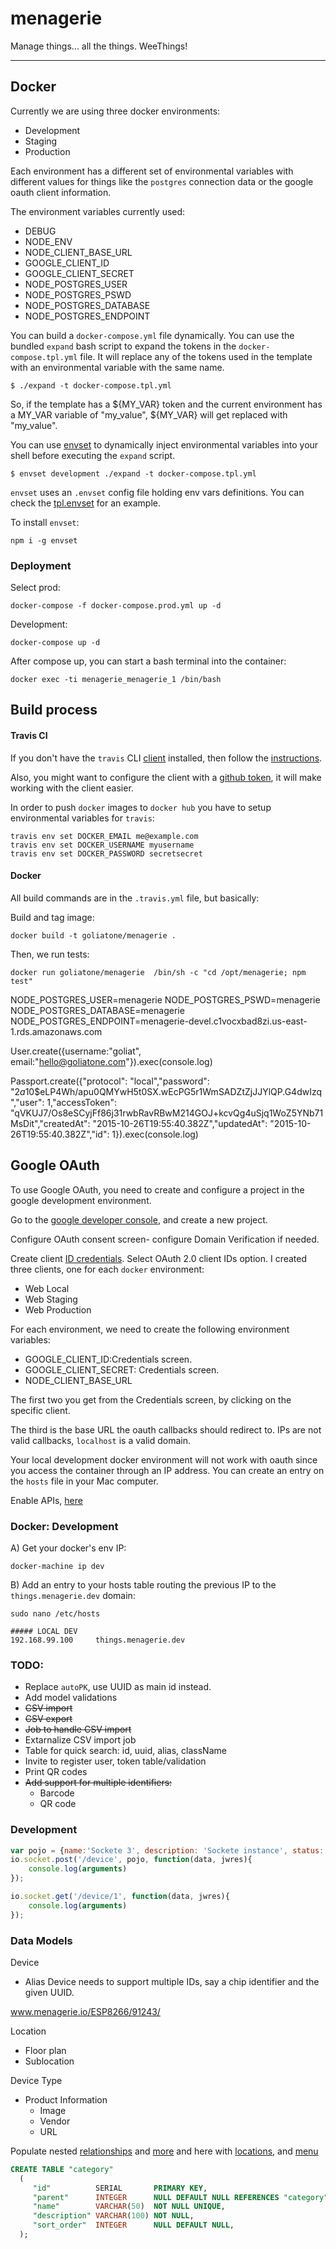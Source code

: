 # menagerie
Manage things... all the things. WeeThings!

---

## Docker

Currently we are using three docker environments:
- Development 
- Staging
- Production

Each environment has a different set of environmental variables with different values for things like the `postgres` connection data or the google oauth client information.

The environment variables currently used:

* DEBUG
* NODE_ENV
* NODE_CLIENT_BASE_URL
* GOOGLE_CLIENT_ID
* GOOGLE_CLIENT_SECRET
* NODE_POSTGRES_USER
* NODE_POSTGRES_PSWD
* NODE_POSTGRES_DATABASE
* NODE_POSTGRES_ENDPOINT

You can build a `docker-compose.yml` file dynamically. You can use the bundled `expand` bash script to expand the tokens in the `docker-compose.tpl.yml` file. It will replace any of the tokens used in the template with an environmental variable with the same name.

```
$ ./expand -t docker-compose.tpl.yml
```

So, if the template has a ${MY_VAR} token and the current environment has a MY_VAR variable of "my_value", ${MY_VAR} will get replaced with "my_value".

You can use [envset][envset] to dynamically inject environmental variables into your shell before executing the `expand` script.

```
$ envset development ./expand -t docker-compose.tpl.yml
```

`envset` uses an `.envset` config file holding env vars definitions. You can check the [tpl.envset][tplenvset] for an example.

To install `envset`:

```
npm i -g envset
```


### Deployment

Select prod:

```
docker-compose -f docker-compose.prod.yml up -d
```

Development:
```
docker-compose up -d
```

After compose up, you can start a bash terminal into the container:
```
docker exec -ti menagerie_menagerie_1 /bin/bash
```


## Build process

#### Travis CI

If you don't have the `travis` CLI [client][travis-ci] installed, then follow the [instructions][instructions].

Also, you might want to configure the client with a [github token][gtoken], it will make working with the client easier.

In order to push `docker` images to `docker hub` you have to setup environmental variables for `travis`:

```
travis env set DOCKER_EMAIL me@example.com
travis env set DOCKER_USERNAME myusername
travis env set DOCKER_PASSWORD secretsecret
```


#### Docker

All build commands are in the `.travis.yml` file, but basically:

Build and tag image:
```
docker build -t goliatone/menagerie .
```

Then, we run tests:
```
docker run goliatone/menagerie  /bin/sh -c "cd /opt/menagerie; npm test"
```



NODE_POSTGRES_USER=menagerie NODE_POSTGRES_PSWD=menagerie NODE_POSTGRES_DATABASE=menagerie NODE_POSTGRES_ENDPOINT=menagerie-devel.c1vocxbad8zi.us-east-1.rds.amazonaws.com 


User.create({username:"goliat", email:"hello@goliatone.com"}).exec(console.log)


Passport.create({"protocol": "local","password": "$2a$10$eLP4Wh/apu0QMYwH5t0SX.wEcPG5r1WmSADZtZjJJYlQP.G4dwIzq","user": 1,"accessToken": "qVKUJ7/Os8eSCyjFf86j31rwbRavRBwM214GOJ+kcvQg4uSjq1WoZ5YNb71MsDit","createdAt": "2015-10-26T19:55:40.382Z","updatedAt": "2015-10-26T19:55:40.382Z","id": 1}).exec(console.log)



## Google OAuth
To use Google OAuth, you need to create and configure a project in the google development environment.

Go to the [google developer console][gdc], and create a new project.

Configure OAuth consent screen- configure Domain Verification if needed.

Create client [ID credentials][credentials]. Select OAuth 2.0 client IDs option. I created three clients, one for each `docker` environment:

- Web Local
- Web Staging
- Web Production

For each environment, we need to create the following environment variables:
- GOOGLE_CLIENT_ID:Credentials screen.
- GOOGLE_CLIENT_SECRET: Credentials screen.
- NODE_CLIENT_BASE_URL

The first two you get from the Credentials screen, by clicking on the specific client.

The third is the base URL the oauth callbacks should redirect to. IPs are not valid callbacks, `localhost` is a valid domain. 

Your local development docker environment will not work with oauth since you access the container through an IP address. You can create an entry on the `hosts` file in your Mac computer.

Enable APIs, [here][eapi]

### Docker: Development

A) Get your docker's env IP:

```
docker-machine ip dev
```

B) Add an entry to your hosts table routing the previous IP to the `things.menagerie.dev` domain:
```
sudo nano /etc/hosts
```


```
##### LOCAL DEV
192.168.99.100     things.menagerie.dev
```



### TODO:
* Replace `autoPK`, use UUID as main id instead.
* Add model validations
* ~~CSV import~~
* ~~CSV export~~
* ~~Job to handle CSV import~~
* Extarnalize CSV import job
* Table for quick search: id, uuid, alias, className
* Invite to register user, token table/validation
* Print QR codes
* ~~Add support for multiple identifiers:~~
    * Barcode
    * QR code

<!--
http://stackoverflow.com/questions/17929307/how-to-serve-a-bootstrap-template-in-sails-0-9
http://stackoverflow.com/questions/25988329/integrate-twitter-bootstrap-with-sails-js-v0-10
https://github.com/cgmartin/sailsjs-angularjs-bootstrap-example/tree/master/views

http://stackoverflow.com/questions/30671160/swagger-sails-js
-->

### Development

```js
var pojo = {name:'Sockete 3', description: 'Sockete instance', status:'offline', type:1, location:1}
io.socket.post('/device', pojo, function(data, jwres){
    console.log(arguments)
});
```

```js
io.socket.get('/device/1', function(data, jwres){
    console.log(arguments)
});
```

### Data Models

Device
* Alias
Device needs to support multiple IDs, say a chip identifier and the given UUID.

www.menagerie.io/ESP8266/91243/

Location
* Floor plan
* Sublocation


Device Type
* Product Information
    * Image
    * Vendor
    * URL


Populate nested [relationships][1] and [more][2] and here with [locations][3], and [menu][4]

```sql
CREATE TABLE "category"
  (
     "id"          SERIAL       PRIMARY KEY,
     "parent"      INTEGER      NULL DEFAULT NULL REFERENCES "category" ("id")
     "name"        VARCHAR(50)  NOT NULL UNIQUE,
     "description" VARCHAR(100) NOT NULL,
     "sort_order"  INTEGER      NULL DEFAULT NULL,
  );
```


[1]: http://stackoverflow.com/questions/23446484/sails-js-populate-nested-associations
[2]: http://stackoverflow.com/questions/26535727/sails-js-waterline-populate-deep-nested-association
[3]: http://stackoverflow.com/questions/32594628/use-bluebird-to-deep-populate-objects-in-sailsjs
[4]: http://stackoverflow.com/questions/23995813/sails-beta-0-10-0-rc7-populate-a-b-c-association
[envset]: https://github.com/goliatone/envset
[travis-ci]: https://github.com/travis-ci/travis.rb
[instructions]: https://github.com/travis-ci/travis.rb#installation
[gtoken]: https://github.com/settings/tokens
[credentials]: https://console.developers.google.com/apis/credentials
[gdc]: https://console.developers.google.com
[eapi]: https://console.developers.google.com/apis/library
[tplenvset]: https://github.com/goliatone/envset/blob/master/example/tpl.envset
